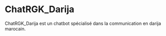 # ChatRGK_Darija
ChatRGK_Darija est un chatbot spécialisé dans la communication en darija marocain.
